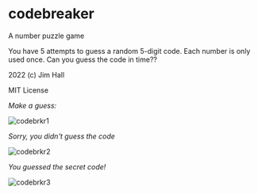 # codebreaker
A number puzzle game

You have 5 attempts to guess a random 5-digit code. Each number is only
used once. Can you guess the code in time??

2022 (c) Jim Hall

MIT License

*Make a guess:*

![codebrkr1](https://user-images.githubusercontent.com/70386538/148653008-603f605a-e5b7-4231-b36c-4ee841561548.png)

*Sorry, you didn't guess the code*

![codebrkr2](https://user-images.githubusercontent.com/70386538/148653023-6e1195e4-93fa-4f93-923a-4f07d7b153e1.png)

*You guessed the secret code!*

![codebrkr3](https://user-images.githubusercontent.com/70386538/148653032-50e1e22f-b76a-4663-96c7-0d473aff05d4.png)
